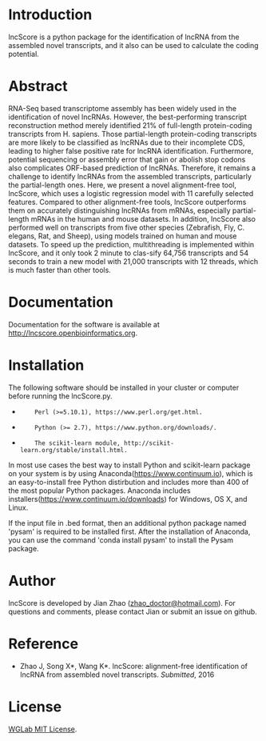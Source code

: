 # Introduction

lncScore is a python package for the identification of lncRNA from the assembled novel transcripts, and it also can be used to calculate the coding potential.

# Abstract

RNA-Seq based transcriptome assembly has been widely used in the identification of novel lncRNAs. However, the best-performing transcript reconstruction method merely identified 21% of full-length protein-coding transcripts from H. sapiens. Those partial-length protein-coding transcripts are more likely to be classified as lncRNAs due to their incomplete CDS, leading to higher false positive rate for lncRNA identification. Furthermore, potential sequencing or assembly error that gain or abolish stop codons also complicates ORF-based prediction of lncRNAs. Therefore, it remains a challenge to identify lncRNAs from the assembled transcripts, particularly the partial-length ones. Here, we present a novel alignment-free tool, lncScore, which uses a logistic regression model with 11 carefully selected features. Compared to other alignment-free tools, lncScore outperforms them on accurately distinguishing lncRNAs from mRNAs, especially partial-length mRNAs in the human and mouse datasets. In addition, lncScore also performed well on transcripts from five other species (Zebrafish, Fly, C. elegans, Rat, and Sheep), using models trained on human and mouse datasets. To speed up the prediction, multithreading is implemented within lncScore, and it only took 2 minute to clas-sify 64,756 transcripts and 54 seconds to train a new model with 21,000 transcripts with 12 threads, which is much faster than other tools. 

# Documentation

Documentation for the software is available at http://lncscore.openbioinformatics.org.

# Installation

The following software should be installed in your cluster or computer before running the lncScore.py.

*         Perl (>=5.10.1), https://www.perl.org/get.html.
*         Python (>= 2.7), https://www.python.org/downloads/.
*         The scikit-learn module, http://scikit-learn.org/stable/install.html.

In most use cases the best way to install Python and scikit-learn package on your system is by using Anaconda(https://www.continuum.io), which is an easy-to-install free Python distirbution and includes more than 400 of the most popular Python packages. Anaconda includes installers(https://www.continuum.io/downloads) for Windows, OS X, and Linux.

If the input file in .bed format, then an additional python package named 'pysam' is required to be installed first. After the installation of Anaconda, you can use the command 'conda install pysam' to install the Pysam package.

# Author

lncScore is developed by Jian Zhao (zhao_doctor@hotmail.com). For questions and comments, please contact Jian or submit an issue on github.

# Reference

- Zhao J, Song X\*, Wang K\*. lncScore: alignment-free identification of lncRNA from assembled novel transcripts. *Submitted*, 2016

# License

[WGLab MIT License](http://wglab.mit-license.org).
